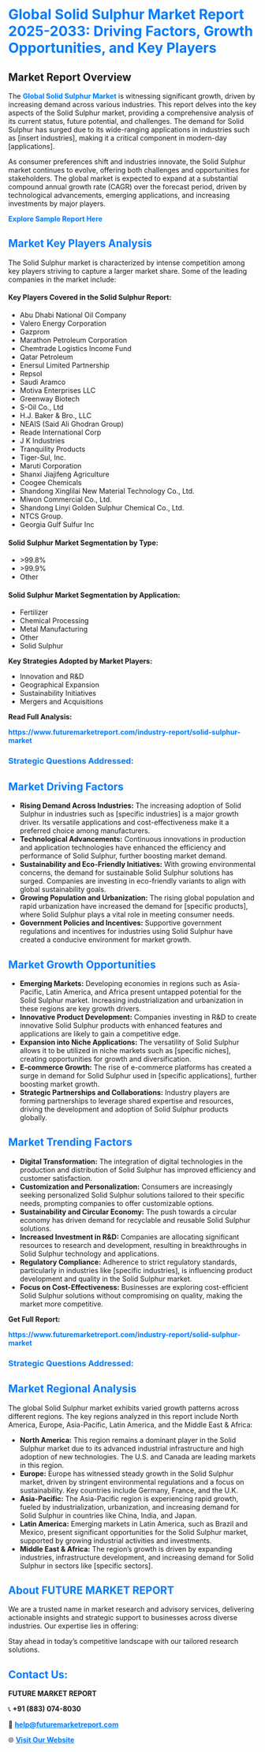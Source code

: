 <h1 style="color: #007BFF;">Global Solid Sulphur Market Report 2025-2033: Driving Factors, Growth Opportunities, and Key Players</h1>

<section id="overview">
<h2>Market Report Overview</h2>
<p>The <a href="https://www.futuremarketreport.com/industry-report/solid-sulphur-market" style="color: #007BFF; text-decoration: none;"><strong>Global Solid Sulphur Market</strong></a> is witnessing significant growth, driven by increasing demand across various industries. This report delves into the key aspects of the Solid Sulphur market, providing a comprehensive analysis of its current status, future potential, and challenges. The demand for Solid Sulphur has surged due to its wide-ranging applications in industries such as [insert industries], making it a critical component in modern-day [applications].</p>
<p>As consumer preferences shift and industries innovate, the Solid Sulphur market continues to evolve, offering both challenges and opportunities for stakeholders. The global market is expected to expand at a substantial compound annual growth rate (CAGR) over the forecast period, driven by technological advancements, emerging applications, and increasing investments by major players.</p>
</section>

<section id="overview">
<p><a href="https://www.futuremarketreport.com/request-sample/reportId=112916" style="color: #007BFF; text-decoration: none;"><strong>Explore Sample Report Here</strong></a></p>
</section>

<section id="key-players">
<h2 style="color: #007BFF;">Market Key Players Analysis</h2>
<p>The Solid Sulphur market is characterized by intense competition among key players striving to capture a larger market share. Some of the leading companies in the market include:</p>
<h4>Key Players Covered in the Solid Sulphur Report:</h4>
<ul><li>Abu Dhabi National Oil Company</li><li>Valero Energy Corporation</li><li>Gazprom</li><li>Marathon Petroleum Corporation</li><li>Chemtrade Logistics Income Fund</li><li>Qatar Petroleum</li><li>Enersul Limited Partnership</li><li>Repsol</li><li>Saudi Aramco</li><li>Motiva Enterprises LLC</li><li>Greenway Biotech</li><li>S-Oil Co., Ltd</li><li>H.J. Baker &amp; Bro., LLC</li><li>NEAIS (Said Ali Ghodran Group)</li><li>Reade International Corp</li><li>J K Industries</li><li>Tranquility Products</li><li>Tiger-Sul, Inc.</li><li>Maruti Corporation</li><li>Shanxi Jiajifeng Agriculture</li><li>Coogee Chemicals</li><li>Shandong Xinglilai New Material Technology Co., Ltd.</li><li>Miwon Commercial Co., Ltd.</li><li>Shandong Linyi Golden Sulphur Chemical Co., Ltd.</li><li>NTCS Group.</li><li>Georgia Gulf Sulfur Inc</li></ul>
<h4>Solid Sulphur Market Segmentation by Type:</h4>
<ul><li>&gt;99.8%</li><li>&gt;99.9%</li><li>Other</li></ul>

<h4>Solid Sulphur Market Segmentation by Application:</h4>
<ul><li>Fertilizer</li><li>Chemical Processing</li><li>Metal Manufacturing</li><li>Other</li><li>Solid Sulphur</li></ul>
<p><strong>Key Strategies Adopted by Market Players:</strong></p>
<ul>
<li>Innovation and R&D</li>
<li>Geographical Expansion</li>
<li>Sustainability Initiatives</li>
<li>Mergers and Acquisitions</li>
</ul>
</section>

<section>
<p><strong>Read Full Analysis: </strong></p><a href="https://www.futuremarketreport.com/industry-report/solid-sulphur-market" style="color: #007BFF; text-decoration: none;"><strong>https://www.futuremarketreport.com/industry-report/solid-sulphur-market</strong></a>
<h3 style="color: #007BFF;">Strategic Questions Addressed:</h3>
</section>

<section id="driving-factors">
<h2 style="color: #007BFF;">Market Driving Factors</h2>
<ul>
<li><strong>Rising Demand Across Industries:</strong> The increasing adoption of Solid Sulphur in industries such as [specific industries] is a major growth driver. Its versatile applications and cost-effectiveness make it a preferred choice among manufacturers.</li>
<li><strong>Technological Advancements:</strong> Continuous innovations in production and application technologies have enhanced the efficiency and performance of Solid Sulphur, further boosting market demand.</li>
<li><strong>Sustainability and Eco-Friendly Initiatives:</strong> With growing environmental concerns, the demand for sustainable Solid Sulphur solutions has surged. Companies are investing in eco-friendly variants to align with global sustainability goals.</li>
<li><strong>Growing Population and Urbanization:</strong> The rising global population and rapid urbanization have increased the demand for [specific products], where Solid Sulphur plays a vital role in meeting consumer needs.</li>
<li><strong>Government Policies and Incentives:</strong> Supportive government regulations and incentives for industries using Solid Sulphur have created a conducive environment for market growth.</li>
</ul>
</section>

<section id="growth-opportunities">
<h2 style="color: #007BFF;">Market Growth Opportunities</h2>
<ul>
<li><strong>Emerging Markets:</strong> Developing economies in regions such as Asia-Pacific, Latin America, and Africa present untapped potential for the Solid Sulphur market. Increasing industrialization and urbanization in these regions are key growth drivers.</li>
<li><strong>Innovative Product Development:</strong> Companies investing in R&D to create innovative Solid Sulphur products with enhanced features and applications are likely to gain a competitive edge.</li>
<li><strong>Expansion into Niche Applications:</strong> The versatility of Solid Sulphur allows it to be utilized in niche markets such as [specific niches], creating opportunities for growth and diversification.</li>
<li><strong>E-commerce Growth:</strong> The rise of e-commerce platforms has created a surge in demand for Solid Sulphur used in [specific applications], further boosting market growth.</li>
<li><strong>Strategic Partnerships and Collaborations:</strong> Industry players are forming partnerships to leverage shared expertise and resources, driving the development and adoption of Solid Sulphur products globally.</li>
</ul>
</section>

<section id="trending-factors">
<h2 style="color: #007BFF;">Market Trending Factors</h2>
<ul>
<li><strong>Digital Transformation:</strong> The integration of digital technologies in the production and distribution of Solid Sulphur has improved efficiency and customer satisfaction.</li>
<li><strong>Customization and Personalization:</strong> Consumers are increasingly seeking personalized Solid Sulphur solutions tailored to their specific needs, prompting companies to offer customizable options.</li>
<li><strong>Sustainability and Circular Economy:</strong> The push towards a circular economy has driven demand for recyclable and reusable Solid Sulphur solutions.</li>
<li><strong>Increased Investment in R&D:</strong> Companies are allocating significant resources to research and development, resulting in breakthroughs in Solid Sulphur technology and applications.</li>
<li><strong>Regulatory Compliance:</strong> Adherence to strict regulatory standards, particularly in industries like [specific industries], is influencing product development and quality in the Solid Sulphur market.</li>
<li><strong>Focus on Cost-Effectiveness:</strong> Businesses are exploring cost-efficient Solid Sulphur solutions without compromising on quality, making the market more competitive.</li>
</ul>
</section>

<section>
<p><strong>Get Full Report: </strong></p><a href="https://www.futuremarketreport.com/industry-report/solid-sulphur-market" style="color: #007BFF; text-decoration: none;"><strong>https://www.futuremarketreport.com/industry-report/solid-sulphur-market</strong></a>
<h3 style="color: #007BFF;">Strategic Questions Addressed:</h3>
</section>


<section id="regional-analysis">
<h2 style="color: #007BFF;">Market Regional Analysis</h2>
<p>The global Solid Sulphur market exhibits varied growth patterns across different regions. The key regions analyzed in this report include North America, Europe, Asia-Pacific, Latin America, and the Middle East & Africa:</p>
<ul>
<li><strong>North America:</strong> This region remains a dominant player in the Solid Sulphur market due to its advanced industrial infrastructure and high adoption of new technologies. The U.S. and Canada are leading markets in this region.</li>
<li><strong>Europe:</strong> Europe has witnessed steady growth in the Solid Sulphur market, driven by stringent environmental regulations and a focus on sustainability. Key countries include Germany, France, and the U.K.</li>
<li><strong>Asia-Pacific:</strong> The Asia-Pacific region is experiencing rapid growth, fueled by industrialization, urbanization, and increasing demand for Solid Sulphur in countries like China, India, and Japan.</li>
<li><strong>Latin America:</strong> Emerging markets in Latin America, such as Brazil and Mexico, present significant opportunities for the Solid Sulphur market, supported by growing industrial activities and investments.</li>
<li><strong>Middle East & Africa:</strong> The region’s growth is driven by expanding industries, infrastructure development, and increasing demand for Solid Sulphur in sectors like [specific sectors].</li>
</ul>
</section>

<footer>
<h2 style="color: #007BFF;">About FUTURE MARKET REPORT</h2>
<p>We are a trusted name in market research and advisory services, delivering actionable insights and strategic support to businesses across diverse industries. Our expertise lies in offering:</p>

<p>Stay ahead in today’s competitive landscape with our tailored research solutions.</p>

<h2 style="color: #007BFF;">Contact Us:</h2>
<p><strong>FUTURE MARKET REPORT</strong></p>
<p>📞 <strong>+91 (883) 074-8030</strong></p>
<p>📧 <strong><a href="mailto:help@futuremarketreport.com" style="color: #007BFF;">help@futuremarketreport.com</a></strong></p>
<p>🌐 <strong><a href="https://www.futuremarketreport.com/" style="color: #007BFF;">Visit Our Website</a></strong></p>
</footer>
